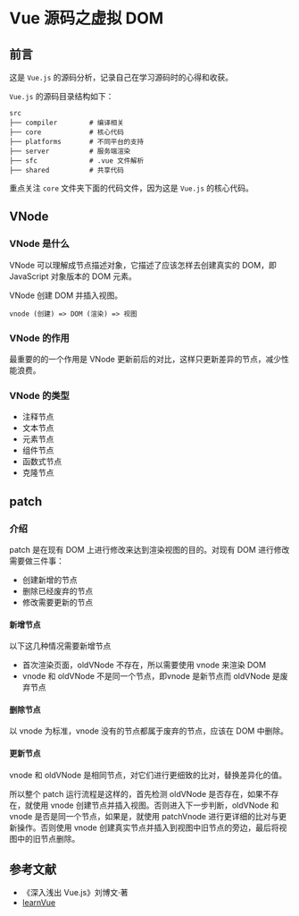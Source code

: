 # Vue 源码之虚拟 DOM

## 前言

这是 `Vue.js` 的源码分析，记录自己在学习源码时的心得和收获。

`Vue.js` 的源码目录结构如下：
```
src
├── compiler        # 编译相关 
├── core            # 核心代码 
├── platforms       # 不同平台的支持
├── server          # 服务端渲染
├── sfc             # .vue 文件解析
├── shared          # 共享代码
```

重点关注 `core` 文件夹下面的代码文件，因为这是 `Vue.js` 的核心代码。

## VNode

### VNode 是什么

VNode 可以理解成节点描述对象，它描述了应该怎样去创建真实的 DOM，即 JavaScript 对象版本的 DOM 元素。

VNode 创建 DOM 并插入视图。
```
vnode (创建) => DOM (渲染) => 视图
```

### VNode 的作用

最重要的的一个作用是 VNode 更新前后的对比，这样只更新差异的节点，减少性能浪费。

### VNode 的类型

- 注释节点
- 文本节点
- 元素节点
- 组件节点
- 函数式节点
- 克隆节点

## patch

### 介绍

patch 是在现有 DOM 上进行修改来达到渲染视图的目的。对现有 DOM 进行修改需要做三件事：
- 创建新增的节点
- 删除已经废弃的节点
- 修改需要更新的节点

#### 新增节点

以下这几种情况需要新增节点
- 首次渲染页面，oldVNode 不存在，所以需要使用 vnode 来渲染 DOM
- vnode 和 oldVNode 不是同一个节点，即vnode 是新节点而 oldVNode 是废弃节点

#### 删除节点

以 vnode 为标准，vnode 没有的节点都属于废弃的节点，应该在 DOM 中删除。

#### 更新节点

vnode 和 oldVNode 是相同节点，对它们进行更细致的比对，替换差异化的值。

所以整个 patch 运行流程是这样的，首先检测 oldVNode 是否存在，如果不存在，就使用 vnode 创建节点并插入视图。否则进入下一步判断，oldVNode 和 vnode 是否是同一个节点，如果是，就使用 patchVnode 进行更详细的比对与更新操作。否则使用 vnode 创建真实节点并插入到视图中旧节点的旁边，最后将视图中的旧节点删除。

## 参考文献

- 《深入浅出 Vue.js》刘博文·著
- [learnVue](https://github.com/answershuto/learnVue)
